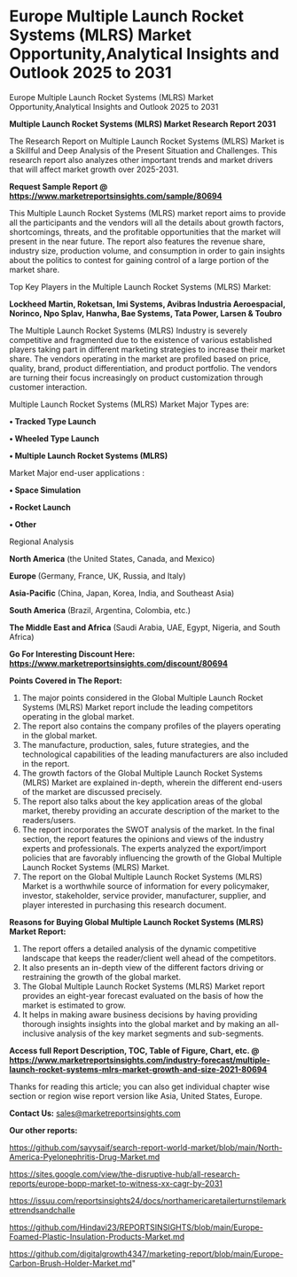 # Europe Multiple Launch Rocket Systems (MLRS) Market Opportunity,Analytical Insights and Outlook 2025 to 2031
Europe Multiple Launch Rocket Systems (MLRS) Market Opportunity,Analytical Insights and Outlook 2025 to 2031

<strong>Multiple Launch Rocket Systems (MLRS) Market Research Report 2031</strong>

The Research Report on Multiple Launch Rocket Systems (MLRS) Market is a Skillful and Deep Analysis of the Present Situation and Challenges. This research report also analyzes other important trends and market drivers that will affect market growth over 2025-2031.

<strong>Request Sample Report @ <a href=https://www.marketreportsinsights.com/sample/80694>https://www.marketreportsinsights.com/sample/80694</a></strong>

This Multiple Launch Rocket Systems (MLRS) market report aims to provide all the participants and the vendors will all the details about growth factors, shortcomings, threats, and the profitable opportunities that the market will present in the near future. The report also features the revenue share, industry size, production volume, and consumption in order to gain insights about the politics to contest for gaining control of a large portion of the market share.

Top Key Players in the Multiple Launch Rocket Systems (MLRS) Market:

<strong>Lockheed Martin, Roketsan, Imi Systems, Avibras Industria Aeroespacial, Norinco, Npo Splav, Hanwha, Bae Systems, Tata Power, Larsen & Toubro</strong>

The Multiple Launch Rocket Systems (MLRS) Industry is severely competitive and fragmented due to the existence of various established players taking part in different marketing strategies to increase their market share. The vendors operating in the market are profiled based on price, quality, brand, product differentiation, and product portfolio. The vendors are turning their focus increasingly on product customization through customer interaction.

Multiple Launch Rocket Systems (MLRS) Market Major Types are:

<strong>• Tracked Type Launch

• Wheeled Type Launch

• Multiple Launch Rocket Systems (MLRS)</strong>

Market Major end-user applications :

<strong>• Space Simulation

• Rocket Launch

• Other</strong>

Regional Analysis

</u><strong><b>North America</b></strong> (the United States, Canada, and Mexico)

<strong><b>Europe </b></strong>(Germany, France, UK, Russia, and Italy)

<strong><b>Asia-Pacific</b></strong> (China, Japan, Korea, India, and Southeast Asia)

<strong><b>South America</b></strong> (Brazil, Argentina, Colombia, etc.)

<strong><b>The Middle East and Africa</b></strong> (Saudi Arabia, UAE, Egypt, Nigeria, and South Africa)

<strong>Go For Interesting Discount Here: <a href=https://www.marketreportsinsights.com/discount/80694>https://www.marketreportsinsights.com/discount/80694</a></strong>

<strong>Points Covered in The Report:</strong>
<ol>
  <li>The major points considered in the Global Multiple Launch Rocket Systems (MLRS) Market report include the leading competitors operating in the global market.</li>
  <li>The report also contains the company profiles of the players operating in the global market.</li>
  <li>The manufacture, production, sales, future strategies, and the technological capabilities of the leading manufacturers are also included in the report.</li>
  <li>The growth factors of the Global Multiple Launch Rocket Systems (MLRS) Market are explained in-depth, wherein the different end-users of the market are discussed precisely.</li>
  <li>The report also talks about the key application areas of the global market, thereby providing an accurate description of the market to the readers/users.</li>
  <li>The report incorporates the SWOT analysis of the market. In the final section, the report features the opinions and views of the industry experts and professionals. The experts analyzed the export/import policies that are favorably influencing the growth of the Global Multiple Launch Rocket Systems (MLRS) Market.</li>
  <li>The report on the Global Multiple Launch Rocket Systems (MLRS) Market is a worthwhile source of information for every policymaker, investor, stakeholder, service provider, manufacturer, supplier, and player interested in purchasing this research document.</li>
</ol>
<strong>Reasons for Buying Global Multiple Launch Rocket Systems (MLRS) Market Report:</strong>

<ol>
  <li>The report offers a detailed analysis of the dynamic competitive landscape that keeps the reader/client well ahead of the competitors.</li>
  <li>It also presents an in-depth view of the different factors driving or restraining the growth of the global market.</li>
  <li>The Global Multiple Launch Rocket Systems (MLRS) Market report provides an eight-year forecast evaluated on the basis of how the market is estimated to grow.</li>
  <li>It helps in making aware business decisions by having providing thorough insights insights into the global market and by making an all-inclusive analysis of the key market segments and sub-segments.</li>
</ol>
<strong>Access full Report Description, TOC, Table of Figure, Chart, etc. @ <a href=https://www.marketreportsinsights.com/industry-forecast/multiple-launch-rocket-systems-mlrs-market-growth-and-size-2021-80694>https://www.marketreportsinsights.com/industry-forecast/multiple-launch-rocket-systems-mlrs-market-growth-and-size-2021-80694</a></strong>


Thanks for reading this article; you can also get individual chapter wise section or region wise report version like Asia, United States, Europe.

<strong>Contact Us:</strong>
sales@marketreportsinsights.com

<strong>Our other reports:</strong>

<a href=https://github.com/sayysaif/search-report-world-market/blob/main/North-America-Pyelonephritis-Drug-Market.md>https://github.com/sayysaif/search-report-world-market/blob/main/North-America-Pyelonephritis-Drug-Market.md</a>

<a href=https://sites.google.com/view/the-disruptive-hub/all-research-reports/europe-bopp-market-to-witness-xx-cagr-by-2031>https://sites.google.com/view/the-disruptive-hub/all-research-reports/europe-bopp-market-to-witness-xx-cagr-by-2031</a>

<a href=https://issuu.com/reportsinsights24/docs/northamericaretailerturnstilemarkettrendsandchalle>https://issuu.com/reportsinsights24/docs/northamericaretailerturnstilemarkettrendsandchalle</a>

<a href=https://github.com/Hindavi23/REPORTSINSIGHTS/blob/main/Europe-Foamed-Plastic-Insulation-Products-Market.md>https://github.com/Hindavi23/REPORTSINSIGHTS/blob/main/Europe-Foamed-Plastic-Insulation-Products-Market.md</a>

<a href=https://github.com/digitalgrowth4347/marketing-report/blob/main/Europe-Carbon-Brush-Holder-Market.md>https://github.com/digitalgrowth4347/marketing-report/blob/main/Europe-Carbon-Brush-Holder-Market.md</a>"
